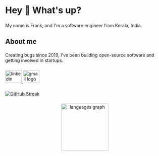 <h1 align="left">Hey 👋 What's up?</h1>

###

<p align="left">My name is Frank, and I'm a software engineer from Kerala, India.</p>

###

<h2 align="left">About me</h2>

###

<p align="left">Creating bugs since 2019, I've been building open-source software and getting involved in startups.</p>

###

<div align="left">
  <a href="https://www.linkedin.com/in/frankmathewsajan/" target="_blank">
    <img src="https://raw.githubusercontent.com/maurodesouza/profile-readme-generator/master/src/assets/icons/social/linkedin/default.svg" width="52" height="40" alt="linkedin logo"  />
  </a>
  <a href="mailto:frankmathewsajan@gmail.com" target="_blank">
    <img src="https://raw.githubusercontent.com/maurodesouza/profile-readme-generator/master/src/assets/icons/social/gmail/default.svg" width="52" height="40" alt="gmail logo"  />
  </a>
</div>

###

[![GitHub Streak](https://streak-stats.demolab.com?user=frankmathewsajan&theme=dark&hide_border=true)](https://git.io/streak-stats)
###

<div align="center">
  <img src="https://github-readme-stats.vercel.app/api/top-langs?username=frankmathewsajan&locale=en&hide_title=false&layout=compact&card_width=320&langs_count=5&theme=dracula&hide_border=false&order=2" height="150" alt="languages graph"  />
</div>

###
